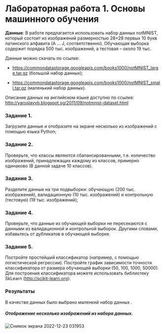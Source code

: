 # Лабораторная работа 1. Основы машинного обучения
**Данные**: В работе предлагается использовать набор данных notMNIST, который состоит из изображений размерностью 28×28 первых 10 букв латинского алфавита (A … J, соответственно). Обучающая выборка содержит порядка 500 тыс. изображений, а тестовая – около 19 тыс.

Данные можно скачать по ссылке:

- https://commondatastorage.googleapis.com/books1000/notMNIST_large.tar.gz 
(большой набор данных);

- https://commondatastorage.googleapis.com/books1000/notMNIST_small.tar.gz 
(маленький набор данных).

Описание данных на английском языке доступно по ссылке:
http://yaroslavvb.blogspot.sg/2011/09/notmnist-dataset.html

### Задание 1.
Загрузите данные и отобразите на экране несколько из изображений с помощью языка Python;

### Задание 2.
Проверьте, что классы являются сбалансированными, т.е. количество изображений, принадлежащих каждому из классов, примерно одинаково (В данной задаче 10 классов).
### Задание 3.
Разделите данные на три подвыборки: обучающую (200 тыс. изображений), валидационную (10 тыс. изображений) и контрольную (тестовую) (19 тыс. изображений);
### Задание 4.
Проверьте, что данные из обучающей выборки не пересекаются с данными из валидационной и контрольной выборок. Другими словами, избавьтесь от дубликатов в обучающей выборке.
### Задание 5.
Постройте простейший классификатор (например, с помощью логистической регрессии). Постройте график зависимости точности классификатора от размера обучающей выборки (50, 100, 1000, 50000). Для построения классификатора можете использовать библиотеку SkLearn (http://scikit-learn.org).

### Результаты
В качестве данных было выбрано маленкий набор данных
.
##### Отображение несколько изображений из набора данных.
![Снимок экрана 2022-12-23 031953](https://user-images.githubusercontent.com/66638531/209250955-963519f5-7a08-4f45-a39d-3203227646a7.png)

